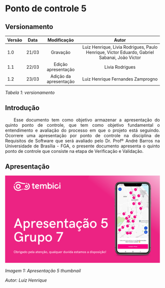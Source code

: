 # Ponto de controle 5

## Versionamento

| Versão | Data | Modificação | Autor |
|-|-|:-:|:-:|
| 1.0 | 21/03 | Gravação | Luiz Henrique, Livia Rodrigues, Paulo Henrique, Victor Eduardo, Gabriel Sabanai, João Victor |
| 1.1 | 22/03 | Edição apresentação | Livia Rodrigues |
| 1.2 | 23/03 | Adição da apresentação | Luiz Henrique Fernandes Zamprogno |

*Tabela 1: versionamento*

## Introdução

<p align="justify">&emsp;&emsp;Esse documento tem como objetivo armazenar a apresentação do quinto ponto de controle, que tem como objetivo fundamental o entendimento e avaliação do processo em que o projeto está seguindo. Ocorrere uma apresentação por ponto de controle na disciplina de Requisitos de Software que será avaliado pelo Dr. Profº André Barros na Universidade de Brasília - FGA, o presente documento apresenta o quinto ponto de controle que consiste na etapa de Verificação e Validação. </P>

## Apresentação

[![Apresentação 5](../assets/apresentacoes/AP5.png)](https://www.youtube.com/watch?v=5oyaxeuhU3w)

*Imagem 1: Apresentação 5 thumbnail*

*Autor: Luiz Henrique*